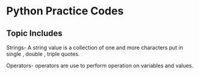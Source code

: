 # Python Practice Codes

## Topic Includes

Strings- 
     A string value is a collection of one and more characters put in single , double , triple quotes.

Operators-
     operators are use to perform operation on variables and values.
